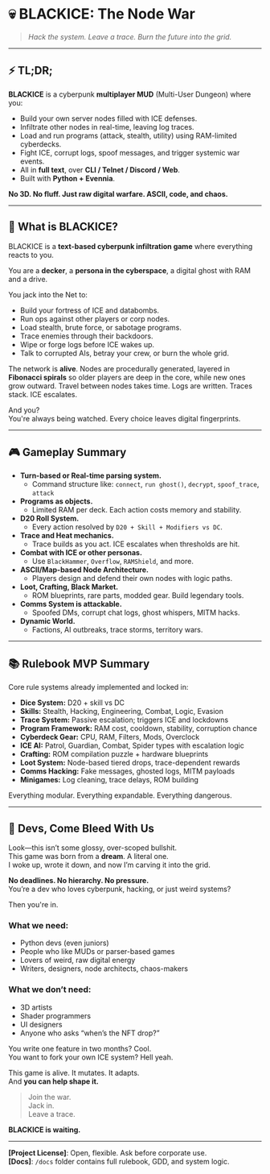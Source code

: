 # 💀 BLACKICE: The Node War

> *Hack the system. Leave a trace. Burn the future into the grid.*

---

## ⚡ TL;DR;

**BLACKICE** is a cyberpunk **multiplayer MUD** (Multi-User Dungeon) where you:
- Build your own server nodes filled with ICE defenses.
- Infiltrate other nodes in real-time, leaving log traces.
- Load and run programs (attack, stealth, utility) using RAM-limited cyberdecks.
- Fight ICE, corrupt logs, spoof messages, and trigger systemic war events.
- All in **full text**, over **CLI / Telnet / Discord / Web**.
- Built with **Python + Evennia**.

**No 3D. No fluff. Just raw digital warfare. ASCII, code, and chaos.**

---

## 🧠 What is BLACKICE?

BLACKICE is a **text-based cyberpunk infiltration game** where everything reacts to you.

You are a **decker**, a **persona in the cyberspace**, a digital ghost with RAM and a drive.

You jack into the Net to:
- Build your fortress of ICE and databombs.
- Run ops against other players or corp nodes.
- Load stealth, brute force, or sabotage programs.
- Trace enemies through their backdoors.
- Wipe or forge logs before ICE wakes up.
- Talk to corrupted AIs, betray your crew, or burn the whole grid.

The network is **alive**. Nodes are procedurally generated, layered in **Fibonacci spirals** so older players are deep in the core, while new ones grow outward. Travel between nodes takes time. Logs are written. Traces stack. ICE escalates.

And you?  
You're always being watched. Every choice leaves digital fingerprints.

---

## 🎮 Gameplay Summary

- **Turn-based or Real-time parsing system.**  
  - Command structure like: `connect`, `run ghost()`, `decrypt`, `spoof_trace`, `attack`
- **Programs as objects.**  
  - Limited RAM per deck. Each action costs memory and stability.
- **D20 Roll System.**  
  - Every action resolved by `D20 + Skill + Modifiers vs DC`.
- **Trace and Heat mechanics.**  
  - Trace builds as you act. ICE escalates when thresholds are hit.
- **Combat with ICE or other personas.**  
  - Use `BlackHammer`, `Overflow`, `RAMShield`, and more.
- **ASCII/Map-based Node Architecture.**  
  - Players design and defend their own nodes with logic paths.
- **Loot, Crafting, Black Market.**  
  - ROM blueprints, rare parts, modded gear. Build legendary tools.
- **Comms System is attackable.**  
  - Spoofed DMs, corrupt chat logs, ghost whispers, MITM hacks.
- **Dynamic World.**  
  - Factions, AI outbreaks, trace storms, territory wars.

---

## 📚 Rulebook MVP Summary

Core rule systems already implemented and locked in:

- **Dice System:** D20 + skill vs DC
- **Skills:** Stealth, Hacking, Engineering, Combat, Logic, Evasion
- **Trace System:** Passive escalation; triggers ICE and lockdowns
- **Program Framework:** RAM cost, cooldown, stability, corruption chance
- **Cyberdeck Gear:** CPU, RAM, Filters, Mods, Overclock
- **ICE AI:** Patrol, Guardian, Combat, Spider types with escalation logic
- **Crafting:** ROM compilation puzzle + hardware blueprints
- **Loot System:** Node-based tiered drops, trace-dependent rewards
- **Comms Hacking:** Fake messages, ghosted logs, MITM payloads
- **Minigames:** Log cleaning, trace delays, ROM building

Everything modular. Everything expandable. Everything dangerous.

---

## 🧨 Devs, Come Bleed With Us

Look—this isn’t some glossy, over-scoped bullshit.  
This game was born from a **dream**. A literal one.  
I woke up, wrote it down, and now I’m carving it into the grid.

**No deadlines. No hierarchy. No pressure.**  
You’re a dev who loves cyberpunk, hacking, or just weird systems?

Then you're in.

### What we need:
- Python devs (even juniors)
- People who like MUDs or parser-based games
- Lovers of weird, raw digital energy
- Writers, designers, node architects, chaos-makers

### What we don’t need:
- 3D artists
- Shader programmers
- UI designers
- Anyone who asks “when’s the NFT drop?”

You write one feature in two months? Cool.  
You want to fork your own ICE system? Hell yeah.

This game is alive. It mutates. It adapts.  
And **you can help shape it.**

> Join the war.  
> Jack in.  
> Leave a trace.

**BLACKICE is waiting.**

---

**[Project License]**: Open, flexible. Ask before corporate use.  
**[Docs]**: `/docs` folder contains full rulebook, GDD, and system logic.


